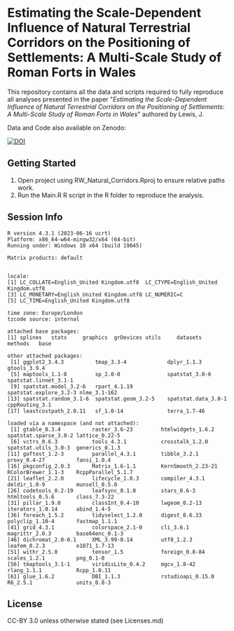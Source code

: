 # Estimating the Scale-Dependent Influence of Natural Terrestrial Corridors on the Positioning of Settlements: A Multi-Scale Study of Roman Forts in Wales

This repository contains all the data and scripts required to fully reproduce all analyses presented in the paper "_Estimating the Scale-Dependent Influence of Natural Terrestrial Corridors on the Positioning of Settlements: A Multi-Scale Study of Roman Forts in Wales_" authored by Lewis, J.

Data and Code also available on Zenodo:

[![DOI](https://zenodo.org/badge/DOI/10.5281/zenodo.11067178.svg)](https://doi.org/10.5281/zenodo.11067178)

Getting Started
---------------

1. Open project using RW_Natural_Corridors.Rproj to ensure relative paths work.
2. Run the Main.R R script in the R folder to reproduce the analysis.

Session Info
---------------

```
R version 4.3.1 (2023-06-16 ucrt)
Platform: x86_64-w64-mingw32/x64 (64-bit)
Running under: Windows 10 x64 (build 19045)

Matrix products: default


locale:
[1] LC_COLLATE=English_United Kingdom.utf8  LC_CTYPE=English_United Kingdom.utf8   
[3] LC_MONETARY=English_United Kingdom.utf8 LC_NUMERIC=C                           
[5] LC_TIME=English_United Kingdom.utf8    

time zone: Europe/London
tzcode source: internal

attached base packages:
[1] splines   stats     graphics  grDevices utils     datasets  methods   base     

other attached packages:
 [1] ggplot2_3.4.3          tmap_3.3-4             dplyr_1.1.3            gtools_3.9.4          
 [5] maptools_1.1-8         sp_2.0-0               spatstat_3.0-6         spatstat.linnet_3.1-1 
 [9] spatstat.model_3.2-6   rpart_4.1.19           spatstat.explore_3.2-3 nlme_3.1-162          
[13] spatstat.random_3.1-6  spatstat.geom_3.2-5    spatstat.data_3.0-1    cppRouting_3.1        
[17] leastcostpath_2.0.11   sf_1.0-14              terra_1.7-46          

loaded via a namespace (and not attached):
 [1] gtable_0.3.4          raster_3.6-23         htmlwidgets_1.6.2     spatstat.sparse_3.0-2 lattice_0.22-5       
 [6] vctrs_0.6.3           tools_4.3.1           crosstalk_1.2.0       spatstat.utils_3.0-3  generics_0.1.3       
[11] goftest_1.2-3         parallel_4.3.1        tibble_3.2.1          proxy_0.4-27          fansi_1.0.4          
[16] pkgconfig_2.0.3       Matrix_1.6-1.1        KernSmooth_2.23-21    RColorBrewer_1.1-3    RcppParallel_5.1.7   
[21] leaflet_2.2.0         lifecycle_1.0.3       compiler_4.3.1        deldir_1.0-9          munsell_0.5.0        
[26] codetools_0.2-19      leafsync_0.1.0        stars_0.6-3           htmltools_0.5.6       class_7.3-22         
[31] pillar_1.9.0          classInt_0.4-10       lwgeom_0.2-13         iterators_1.0.14      abind_1.4-5          
[36] foreach_1.5.2         tidyselect_1.2.0      digest_0.6.33         polyclip_1.10-4       fastmap_1.1.1        
[41] grid_4.3.1            colorspace_2.1-0      cli_3.6.1             magrittr_2.0.3        base64enc_0.1-3      
[46] dichromat_2.0-0.1     XML_3.99-0.14         utf8_1.2.3            leafem_0.2.3          e1071_1.7-13         
[51] withr_2.5.0           tensor_1.5            foreign_0.8-84        scales_1.2.1          png_0.1-8            
[56] tmaptools_3.1-1       viridisLite_0.4.2     mgcv_1.8-42           rlang_1.1.1           Rcpp_1.0.11          
[61] glue_1.6.2            DBI_1.1.3             rstudioapi_0.15.0     R6_2.5.1              units_0.8-3
```

License
---------------
CC-BY 3.0 unless otherwise stated (see Licenses.md)
